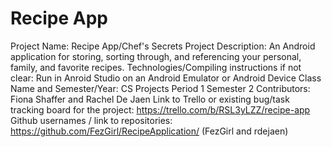 # Recipe App
Project Name: Recipe App/Chef's Secrets
Project Description: An Android application for storing, sorting through, and referencing your personal, family, and favorite recipes.
Technologies/Compiling instructions if not clear: Run in Anroid Studio on an Android Emulator or Android Device
Class Name and Semester/Year: CS Projects Period 1 Semester 2
Contributors: Fiona Shaffer and Rachel De Jaen
Link to Trello or existing bug/task tracking board for the project: https://trello.com/b/RSL3yLZZ/recipe-app 
Github usernames / link to repositories: https://github.com/FezGirl/RecipeApplication/ (FezGirl and rdejaen)

